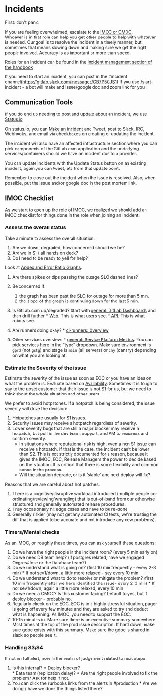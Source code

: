 # Incidents

First: don't panic

If you are feeling overwhelmed, escalate to the [IMOC or CMOC](https://about.gitlab.com/handbook/engineering/infrastructure/incident-management/#roles).  
Whoever is in that role can help you get other people to help with whatever is needed.  Our goal is to resolve the incident in a timely manner, but sometimes that means slowing down and making sure we get the right people involved.  Accuracy is as important or more than speed.

Roles for an incident can be found in the [incident management section of the handbook](https://about.gitlab.com/handbook/engineering/infrastructure/incident-management/)

If you need to start an incident, you can post in the #incident channel(https://gitlab.slack.com/messages/CB7P5CJS1)
If you use /start-incident - a bot will make and issue/google doc and zoom link for you.

## Communication Tools

If you do end up needing to post and update about an incident, we use [Status.io](https://status.io)

On status.io, you can [Make an incident](https://app.status.io/dashboard/5b36dc6502d06804c08349f7/incident/create) and Tweet, post to Slack, IRC, Webhooks, and email via checkboxes on creating or updating the incident.

The incident will also have an affected infrastructure section where you can pick components of the GitLab.com application and the underlying services/containers should we have an incident due to a provider.

You can update incidents with the Update Status button on an existing incident, again you can tweet, etc from that update point.

Remember to close out the incident when the issue is resolved.  Also, when possible, put the issue and/or google doc in the post mortem link.

## IMOC Checklist

As we start to open up the role of IMOC, we realized we should add an IMOC checklist for things done in the role when joining an incident.

### Assess the overall status
Take a minute to assess the overall situation:
  1. Are we down, degraded, how concerned should we be?   
  2. Are we in S1 / all hands on deck?  
  3. Do I need to be ready to yell for help?
  
Look at [Apdex and Error Ratio Graphs](https://dashboards.gitlab.net/d/general-service/general-service-platform-metrics?orgId=1). 

1. Are there spikes or dips passing the outage SLO dashed lines?  
1. Be concerned if:
   1. the graph has been past the SLO for outage for more than 5 min.
   1. the slope of the graph is continuing down for the last 5 min.

  1. Is GitLab.com up/degraded? Start with [general: GitLab Dashboards](https://dashboards.gitlab.net/d/general-public-splashscreen/general-gitlab-dashboards?orgId=1) and then drill further
    * [Web](https://dashboards.gitlab.net/d/web-main/web-overview?orgId=1). This is what users see.
    * [API](https://dashboards.gitlab.net/d/api-main/api-overview?orgId=1). This is what robots see.
  2. Are runners doing okay?
    * [ci-runners: Overview](https://dashboards.gitlab.net/d/ci-runners-main/ci-runners-overview?orgId=1)
  3. Other services overview:
    * [general: Service Platform Metrics](https://dashboards.gitlab.net/d/general-service/general-service-platform-metrics?orgId=1). You can pick services here in the “type” dropdown. Make sure environment is `gprd` (not `gstg`) and stage is `main` (all servers) or `cny` (canary) depending on what you are looking at.

### Estimate the Severity of the issue

Estimate the severity of the issue as soon as EOC or you have an idea on what the problem is. Evaluate based on [Availability](/handbook/engineering/quality/issue-triage/#availability). Sometimes it is tough to say to the upset customer that their issue is not S1 for us, but we need to think about the whole situation and other users. 

We prefer to avoid hotpatches. If a hotpatch is being considered, the issue severity will drive the decision:

1. Hotpatches are usually for S1 issues.
1. Security issues may receive a hotpatch regardless of severity.
1. Lower severity bugs that are still a major blocker may receive a hotpatch, but pull in the dev team, support, and PM to reassess and confirm severity. 
    * In situations where reputational risk is high, even a non S1 issue can receive a hotpatch. If that is the case, the incident can’t be lower than S2. This is not strictly documented for a reason, because it gives the IMOC, EOC, Release Managers the power to decide based on the situation. It is critical that there is some flexibility and common sense in the process. 
    * Will the situation degrade, or is it ‘stable’ and next deploy will fix?

Reasons that we are careful about hot patches:
1. There is a cognitive/disruptive workload introduced (multiple people co-ordinating/reviewing/wrangling) that is out-of-band from our otherwise structured and generally automated release procedures.
2. They occasionally hit edge cases and have to be re-done
3. Generally riskier (may not get any automated CI tests, we're trusting the diff that is applied to be accurate and not introduce any new problems).

### Timers/Mental checks 
As an IMOC, on roughly these times, you can ask yourself these questions:
  1. Do we have the right people in the incident room? (every 5 min early on)
  2. Do we need DB team help? (if postgres related, have we engaged Ongres/Jose or the Database team?)  
  3. Do we understand what is going on? (first 10 min frequently - every 2-3 min)
    * If not sev1/down, a little more relaxed - say every 10  min
  4. Do we understand what to do to resolve or mitigate the problem? (first 10 min frequently after we have identified the issue- every 2-3 min)
    * If not sev1/down, again a little more relaxed, every 10 min
  5. Do we need a CMOC?  Is this customer facing?  Default to yes, but if deploy blocker - probably no.
  6. Regularly check on the EOC. EOC is in a highly stressful situation, pager is going off every few minutes and they are asked to try and deduct what is happening. As IMOC, you need to support the EOC. 
  7. 10-15 minutes in.  Make sure there is an executive summary somewhere.  Most times at the top of the prod issue description.  If hard down, make sure gdoc exists with this summary.  Make sure the gdoc is shared in slack so people see it.

### Handling S3/S4
If not on full alert, now in the realm of judgement related to next steps
  1. Is this internal? 
    * Deploy blocker?  
    * Data team (replication delay)?
    * Are the right people involved to fix the problem? Ask for help if not.  
  2. You can click the runbooks links from the alerts in #production
    * Are we doing / have we done the things listed there?
